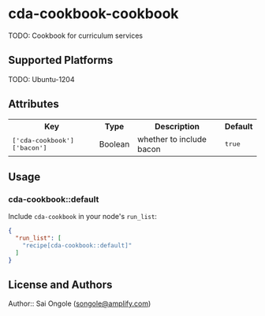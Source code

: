 # cda-cookbook-cookbook

TODO: Cookbook for curriculum services
## Supported Platforms

TODO: Ubuntu-1204

## Attributes

<table>
  <tr>
    <th>Key</th>
    <th>Type</th>
    <th>Description</th>
    <th>Default</th>
  </tr>
  <tr>
    <td><tt>['cda-cookbook']['bacon']</tt></td>
    <td>Boolean</td>
    <td>whether to include bacon</td>
    <td><tt>true</tt></td>
  </tr>
</table>

## Usage

### cda-cookbook::default

Include `cda-cookbook` in your node's `run_list`:

```json
{
  "run_list": [
    "recipe[cda-cookbook::default]"
  ]
}
```

## License and Authors

Author:: Sai Ongole (<songole@amplify.com>)
